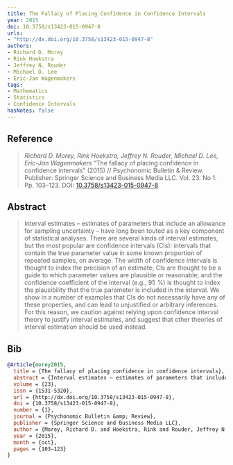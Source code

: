 ```yaml
---
title: The Fallacy of Placing Confidence in Confidence Intervals
year: 2015
doi: 10.3758/s13423-015-0947-8
urls:
- "http://dx.doi.org/10.3758/s13423-015-0947-8"
authors:
- Richard D. Morey
- Rink Hoekstra
- Jeffrey N. Rouder
- Michael D. Lee
- Eric-Jan Wagenmakers
tags:
- Mathematics
- Statistics
- Confidence Intervals
hasNotes: false
---
```


## Reference

> <i>Richard D. Morey, Rink Hoekstra, Jeffrey N. Rouder, Michael D. Lee, Eric-Jan Wagenmakers</i> “The fallacy of placing confidence in confidence intervals” (2015) // Psychonomic Bulletin &amp; Review. Publisher: Springer Science and Business Media LLC. Vol.&nbsp;23. No&nbsp;1. Pp.&nbsp;103–123. DOI:&nbsp;<a href='https://doi.org/10.3758/s13423-015-0947-8'>10.3758/s13423-015-0947-8</a>

## Abstract

> Interval estimates – estimates of parameters that include an allowance for sampling uncertainty – have long been touted as a key component of statistical analyses. There are several kinds of interval estimates, but the most popular are confidence intervals (CIs): intervals that contain the true parameter value in some known proportion of repeated samples, on average. The width of confidence intervals is thought to index the precision of an estimate; CIs are thought to be a guide to which parameter values are plausible or reasonable; and the confidence coefficient of the interval (e.g., 95 %) is thought to index the plausibility that the true parameter is included in the interval. We show in a number of examples that CIs do not necessarily have any of these properties, and can lead to unjustified or arbitrary inferences. For this reason, we caution against relying upon confidence interval theory to justify interval estimates, and suggest that other theories of interval estimation should be used instead.

## Bib

```bib
@Article{morey2015,
  title = {The fallacy of placing confidence in confidence intervals},
  abstract = {Interval estimates – estimates of parameters that include an allowance for sampling uncertainty – have long been touted as a key component of statistical analyses. There are several kinds of interval estimates, but the most popular are confidence intervals (CIs): intervals that contain the true parameter value in some known proportion of repeated samples, on average. The width of confidence intervals is thought to index the precision of an estimate; CIs are thought to be a guide to which parameter values are plausible or reasonable; and the confidence coefficient of the interval (e.g., 95 %) is thought to index the plausibility that the true parameter is included in the interval. We show in a number of examples that CIs do not necessarily have any of these properties, and can lead to unjustified or arbitrary inferences. For this reason, we caution against relying upon confidence interval theory to justify interval estimates, and suggest that other theories of interval estimation should be used instead.},
  volume = {23},
  issn = {1531-5320},
  url = {http://dx.doi.org/10.3758/s13423-015-0947-8},
  doi = {10.3758/s13423-015-0947-8},
  number = {1},
  journal = {Psychonomic Bulletin &amp; Review},
  publisher = {Springer Science and Business Media LLC},
  author = {Morey, Richard D. and Hoekstra, Rink and Rouder, Jeffrey N. and Lee, Michael D. and Wagenmakers, Eric-Jan},
  year = {2015},
  month = {oct},
  pages = {103–123}
}
```
